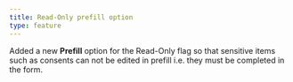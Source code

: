 ```yaml
---
title: Read-Only prefill option
type: feature
---
```


Added a new **Prefill** option for the Read-Only flag so that sensitive items such as consents can not be edited in prefill i.e. they must be completed in the form.